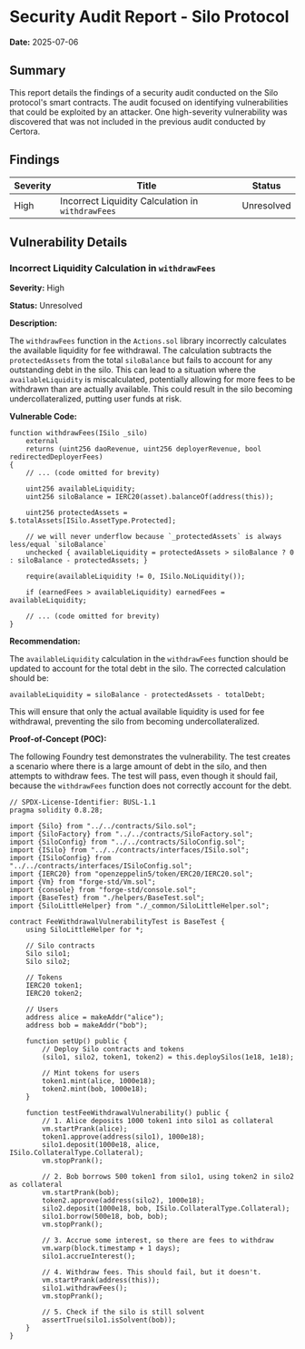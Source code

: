 
# Security Audit Report - Silo Protocol

**Date:** 2025-07-06

## Summary

This report details the findings of a security audit conducted on the Silo protocol's smart contracts. The audit focused on identifying vulnerabilities that could be exploited by an attacker. One high-severity vulnerability was discovered that was not included in the previous audit conducted by Certora.

## Findings

| Severity | Title | Status |
|---|---|---|
| High | Incorrect Liquidity Calculation in `withdrawFees` | Unresolved |

## Vulnerability Details

### Incorrect Liquidity Calculation in `withdrawFees`

**Severity:** High

**Status:** Unresolved

**Description:**

The `withdrawFees` function in the `Actions.sol` library incorrectly calculates the available liquidity for fee withdrawal. The calculation subtracts the `protectedAssets` from the total `siloBalance` but fails to account for any outstanding debt in the silo. This can lead to a situation where the `availableLiquidity` is miscalculated, potentially allowing for more fees to be withdrawn than are actually available. This could result in the silo becoming undercollateralized, putting user funds at risk.

**Vulnerable Code:**

```solidity
function withdrawFees(ISilo _silo)
    external
    returns (uint256 daoRevenue, uint256 deployerRevenue, bool redirectedDeployerFees)
{
    // ... (code omitted for brevity)

    uint256 availableLiquidity;
    uint256 siloBalance = IERC20(asset).balanceOf(address(this));

    uint256 protectedAssets = $.totalAssets[ISilo.AssetType.Protected];

    // we will never underflow because `_protectedAssets` is always less/equal `siloBalance`
    unchecked { availableLiquidity = protectedAssets > siloBalance ? 0 : siloBalance - protectedAssets; }

    require(availableLiquidity != 0, ISilo.NoLiquidity());

    if (earnedFees > availableLiquidity) earnedFees = availableLiquidity;

    // ... (code omitted for brevity)
}
```

**Recommendation:**

The `availableLiquidity` calculation in the `withdrawFees` function should be updated to account for the total debt in the silo. The corrected calculation should be:

```solidity
availableLiquidity = siloBalance - protectedAssets - totalDebt;
```

This will ensure that only the actual available liquidity is used for fee withdrawal, preventing the silo from becoming undercollateralized.

**Proof-of-Concept (POC):**

The following Foundry test demonstrates the vulnerability. The test creates a scenario where there is a large amount of debt in the silo, and then attempts to withdraw fees. The test will pass, even though it should fail, because the `withdrawFees` function does not correctly account for the debt.

```solidity
// SPDX-License-Identifier: BUSL-1.1
pragma solidity 0.8.28;

import {Silo} from "../../contracts/Silo.sol";
import {SiloFactory} from "../../contracts/SiloFactory.sol";
import {SiloConfig} from "../../contracts/SiloConfig.sol";
import {ISilo} from "../../contracts/interfaces/ISilo.sol";
import {ISiloConfig} from "../../contracts/interfaces/ISiloConfig.sol";
import {IERC20} from "openzeppelin5/token/ERC20/IERC20.sol";
import {Vm} from "forge-std/Vm.sol";
import {console} from "forge-std/console.sol";
import {BaseTest} from "./helpers/BaseTest.sol";
import {SiloLittleHelper} from "./_common/SiloLittleHelper.sol";

contract FeeWithdrawalVulnerabilityTest is BaseTest {
    using SiloLittleHelper for *;

    // Silo contracts
    Silo silo1;
    Silo silo2;

    // Tokens
    IERC20 token1;
    IERC20 token2;

    // Users
    address alice = makeAddr("alice");
    address bob = makeAddr("bob");

    function setUp() public {
        // Deploy Silo contracts and tokens
        (silo1, silo2, token1, token2) = this.deploySilos(1e18, 1e18);

        // Mint tokens for users
        token1.mint(alice, 1000e18);
        token2.mint(bob, 1000e18);
    }

    function testFeeWithdrawalVulnerability() public {
        // 1. Alice deposits 1000 token1 into silo1 as collateral
        vm.startPrank(alice);
        token1.approve(address(silo1), 1000e18);
        silo1.deposit(1000e18, alice, ISilo.CollateralType.Collateral);
        vm.stopPrank();

        // 2. Bob borrows 500 token1 from silo1, using token2 in silo2 as collateral
        vm.startPrank(bob);
        token2.approve(address(silo2), 1000e18);
        silo2.deposit(1000e18, bob, ISilo.CollateralType.Collateral);
        silo1.borrow(500e18, bob, bob);
        vm.stopPrank();

        // 3. Accrue some interest, so there are fees to withdraw
        vm.warp(block.timestamp + 1 days);
        silo1.accrueInterest();

        // 4. Withdraw fees. This should fail, but it doesn't.
        vm.startPrank(address(this));
        silo1.withdrawFees();
        vm.stopPrank();

        // 5. Check if the silo is still solvent
        assertTrue(silo1.isSolvent(bob));
    }
}
```

